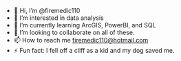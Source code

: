 - 👋 Hi, I’m @firemedic110
- 👀 I’m interested in data analysis
- 🌱 I’m currently learning ArcGIS, PowerBI, and SQL
- 💞️ I’m looking to collaborate on all of these.
- 📫 How to reach me firemedic110@hotmail.com
- ⚡ Fun fact: I fell off a cliff as a kid and my dog saved me.

<!---
firemedic110/firemedic110 is a ✨ special ✨ repository because its `README.md` (this file) appears on your GitHub profile.
You can click the Preview link to take a look at your changes.
--->
